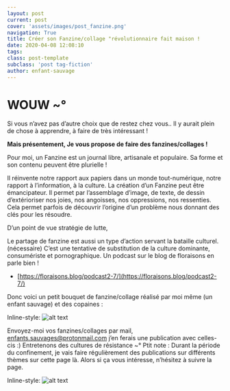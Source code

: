 ```yaml
---
layout: post
current: post
cover: 'assets/images/post_fanzine.png'
navigation: True
title: Créer son Fanzine/collage "révolutionnaire fait maison ! 
date: 2020-04-08 12:08:10
tags:
class: post-template
subclass: 'post tag-fiction'
author: enfant-sauvage
---
```


# WOUW ~°

Si vous n’avez pas d’autre choix que de restez chez vous..
Il y aurait plein de chose à apprendre, à faire de très intéressant !

**Mais présentement, Je vous propose de faire des fanzines/collages !**

Pour moi, un Fanzine est un journal libre, artisanale et populaire.
Sa forme et son contenu peuvent être plurielle !

Il réinvente notre rapport aux papiers dans un monde tout-numérique, notre rapport à l’information, à la culture.
La création d’un Fanzine peut être émancipateur. Il permet par l’assemblage d’image, de texte, de dessin d’extérioriser nos joies, nos angoisses, nos oppressions, nos ressenties. Cela permet parfois de découvrir l’origine d’un problème nous donnant des clés pour les résoudre.

D’un point de vue stratégie de lutte,

Le partage de fanzine est aussi un type d’action servant la bataille culturel. (nécessaire)
C’est une tentative de substitution de la culture dominante, consumériste et pornographique.
Un podcast sur le blog de floraisons en parle bien !
- [https://floraisons.blog/podcast2-7/](https://floraisons.blog/podcast2-7/) 

Donc voici un petit bouquet de fanzine/collage réalisé par moi même (un enfant sauvage) et des copaines :

Inline-style: 
![alt text](https://github.com/adam-p/markdown-here/raw/master/src/common/images/post_fanzine.png "Logo Title Text 1")

Envoyez-moi vos fanzines/collages par mail, enfants.sauvages@protonmail.com
j’en ferais une publication avec celles-cis :)
Entretenons des cultures de résistance ~°
Ptit note :
Durant la période du confinement,
je vais faire régulièrement des publications sur différents thèmes sur cette page là.
Alors si ça vous intéresse, n’hésitez à suivre la page. 

Inline-style: 
![alt text](https://github.com/adam-p/markdown-here/raw/master/src/common/images/post_recit.png "bouh")


